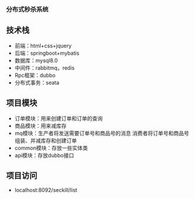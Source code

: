 ### 分布式秒杀系统

## 技术栈
* 前端：html+css+jquery
* 后端：springboot+mybatis
* 数据库：mysql8.0
* 中间件：rabbitmq，redis
* Rpc框架：dubbo
* 分布式事务：seata

## 项目模块
* 订单模块：用来创建订单和订单的查询
* 商品模块：用来减库存
* mq模块：生产者将发送需要订单号和商品号的消息
消费者将订单号和商品号组装、并减库存和创建订单
* common模块：存放一些实体类
* api模块：存放dubbo接口

## 项目访问
* localhost:8092/seckill/list
